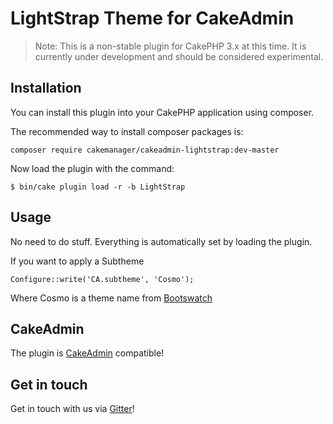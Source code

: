 # LightStrap Theme for CakeAdmin

> Note: This is a non-stable plugin for CakePHP 3.x at this time. It is currently under development and should be 
considered experimental.

## Installation

You can install this plugin into your CakePHP application using composer.

The recommended way to install composer packages is:

    composer require cakemanager/cakeadmin-lightstrap:dev-master
    
Now load the plugin with the command:

    $ bin/cake plugin load -r -b LightStrap

## Usage

No need to do stuff. Everything is automatically set by loading the plugin.

If you want to apply a Subtheme

	Configure::write('CA.subtheme', 'Cosmo');
	
Where Cosmo is a theme name from [Bootswatch](http://bootswatch.com/)

## CakeAdmin

The plugin is [CakeAdmin](https://github.com/cakemanager/cakephp-cakeadmin) compatible!

## Get in touch

Get in touch with us via [Gitter](https://gitter.im/cakemanager/cakeadmin-lightstrap)!
